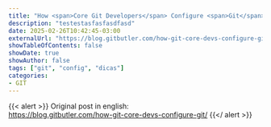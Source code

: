 ```yaml
---
title: "How <span>Core Git Developers</span> Configure <span>Git</span>"
description: "testestasfasfasdfasd"
date: 2025-02-26T10:42:45-03:00
externalUrl: "https://blog.gitbutler.com/how-git-core-devs-configure-git/"
showTableOfContents: false
showDate: true
showAuthor: false
tags: ["git", "config", "dicas"]
categories:
- GIT
---
```


{{< alert >}}
Original post in english:
</br>https://blog.gitbutler.com/how-git-core-devs-configure-git/
{{</ alert >}}

